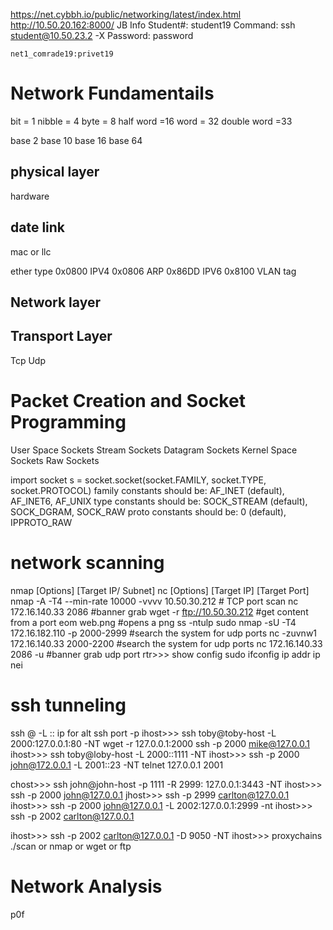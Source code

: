 https://net.cybbh.io/public/networking/latest/index.html
http://10.50.20.162:8000/
JB Info
    Student#: student19
    Command: ssh student@10.50.23.2 -X
    Password: password

    net1_comrade19:privet19
    
# Network Fundamentails
bit = 1
nibble = 4
byte = 8
half word =16
word = 32
double word =33

base 2
base 10
base 16
base 64

## physical layer
hardware

## date link
mac or llc

ether type
0x0800 IPV4
0x0806 ARP
0x86DD IPV6
0x8100 VLAN tag
## Network layer 

## Transport Layer
Tcp
Udp

# Packet Creation and Socket Programming
User Space Sockets
    Stream Sockets
    Datagram Sockets
Kernel Space Sockets
    Raw Sockets

import socket
  s = socket.socket(socket.FAMILY, socket.TYPE, socket.PROTOCOL)
family constants should be: AF_INET (default), AF_INET6, AF_UNIX
type constants should be: SOCK_STREAM (default), SOCK_DGRAM, SOCK_RAW
proto constants should be: 0 (default), IPPROTO_RAW

# network scanning
nmap [Options] [Target IP/ Subnet]
nc [Options] [Target IP] [Target Port]
nmap -A -T4 --min-rate 10000 -vvvv 10.50.30.212 # TCP port scan
nc 172.16.140.33 2086 #banner grab
wget -r ftp://10.50.30.212 #get content from a port 
eom web.png #opens a png
ss -ntulp
sudo nmap -sU -T4 172.16.182.110 -p 2000-2999 #search the system for udp ports
nc -zuvnw1 172.16.140.33 2000-2200 #search the system for udp ports
nc 172.16.140.33 2086 -u #banner grab udp port
rtr>>>  show config 
        sudo ifconfig 
        ip addr
        ip nei
# ssh tunneling
ssh <user>@<ip> -L <port>:<tgt ip>:<tgt port>
ip for alt ssh port -p 
ihost>>> ssh toby@toby-host -L 2000:127.0.0.1:80 -NT 
wget -r 127.0.0.1:2000
ssh -p 2000 mike@127.0.0.1
ihost>>> ssh toby@loby-host -L 2000:<john>:1111 -NT
ihost>>> ssh -p 2000 john@172.0.0.1 -L 2001:<carlton>:23 -NT
telnet 127.0.0.1 2001

chost>>> ssh john@john-host -p 1111 -R 2999: 127.0.0.1:3443 -NT
ihost>>> ssh -p 2000 john@127.0.0.1
jhost>>> ssh -p 2999 carlton@127.0.0.1
ihost>>> ssh -p 2000 john@127.0.0.1 -L 2002:127.0.0.1:2999 -nt
ihost>>> ssh -p 2002 carlton@127.0.0.1

ihost>>> ssh -p 2002 carlton@127.0.0.1 -D 9050 -NT
ihost>>> proxychains ./scan or nmap or wget or ftp


# Network Analysis
p0f

